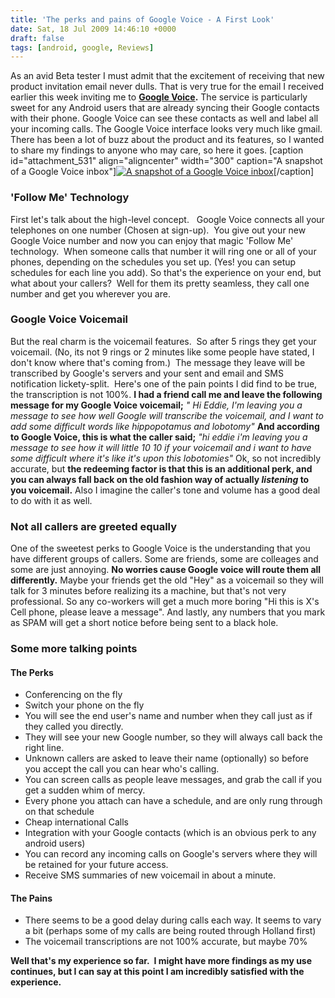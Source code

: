 ```yaml
---
title: 'The perks and pains of Google Voice - A First Look'
date: Sat, 18 Jul 2009 14:46:10 +0000
draft: false
tags: [android, google, Reviews]
---
```


As an avid Beta tester I must admit that the excitement of receiving that new product invitation email never dulls. That is very true for the email I received earlier this week inviting me to **[Google Voice](http://www.google.com/voice/ "Learn more about Google Voice").** The service is particularly sweet for any Android users that are already syncing their Google contacts with their phone. Google Voice can see these contacts as well and label all your incoming calls. The Google Voice interface looks very much like gmail. There has been a lot of buzz about the product and its features, so I wanted to share my findings to anyone who may care, so here it goes. [caption id="attachment_531" align="aligncenter" width="300" caption="A snapshot of a Google Voice inbox"][![A snapshot of a Google Voice inbox](https://blog.edwardawebb.com/wp-content/uploads/2009/07/GVoice-300x64.PNG "Google Voice Screenshot")](http://www.google.com/voice/)[/caption]

### 'Follow Me' Technology

First let's talk about the high-level concept.   Google Voice connects all your telephones on one number (Chosen at sign-up).  You give out your new Google Voice number and now you can enjoy that magic 'Follow Me' technology.  When someone calls that number it will ring one or all of your phones, depending on the schedules you set up. (Yes! you can setup schedules for each line you add). So that's the experience on your end, but what about your callers?  Well for them its pretty seamless, they call one number and get you wherever you are.

### Google Voice Voicemail

But the real charm is the voicemail features.  So after 5 rings they get your voicemail. (No, its not 9 rings or 2 minutes like some people have stated, I don't know where that's coming from.)  The message they leave will be transcribed by Google's servers and your sent and email and SMS notification lickety-split.  Here's one of the pain points I did find to be true, the transcription is not 100%. **I had a friend call me and leave the following message for my Google Voice voicemail;** _" Hi Eddie, I'm leaving you a message to see how well Google will transcribe the voicemail, and I want to add some difficult words like hippopotamus and lobotomy"_ **And according to Google Voice, this is what the caller said;** _"hi eddie i'm leaving you a message to see how it will little 10 10 if your voicemail and i want to have some difficult where it's like it's upon this lobotomies"_ Ok, so not incredibly accurate, but **the redeeming factor is that this is an additional perk, and you can always fall back on the old fashion way of actually _listening_ to you voicemail.** Also I imagine the caller's tone and volume has a good deal to do with it as well.

### Not all callers are greeted equally

One of the sweetest perks to Google Voice is the understanding that you have different groups of callers. Some are friends, some are colleages and some are just annoying. **No worries cause Google voice will route them all differently.** Maybe your friends get the old "Hey" as a voicemail so they will talk for 3 minutes before realizing its a machine, but that's not very professional. So any co-workers will get a much more boring "Hi this is X's Cell phone, please leave a message". And lastly, any numbers that you mark as SPAM will get a short notice before being sent to a black hole.

### Some more talking points

#### The Perks

*   Conferencing on the fly
*   Switch your phone on the fly
*   You will see the end user's name and number when they call just as if they called you directly.
*   They will see your new Google number, so they will always call back the right line.
*   Unknown callers are asked to leave their name (optionally) so before you accept the call you can hear who's calling.
*   You can screen calls as people leave messages, and grab the call if you get a sudden whim of mercy.
*   Every phone you attach can have a schedule, and are only rung through on that schedule
*   Cheap international Calls
*   Integration with your Google contacts (which is an obvious perk to any android users)
*   You can record any incoming calls on Google's servers where they will be retained for your future access.
*   Receive SMS summaries of new voicemail in about a minute.

#### The Pains

*   There seems to be a good delay during calls each way. It seems to vary a bit (perhaps some of my calls are being routed through Holland first)
*   The voicemail transcriptions are not 100% accurate, but maybe 70%

**Well that's my experience so far.  I might have more findings as my use continues, but I can say at this point I am incredibly satisfied with the experience.**
